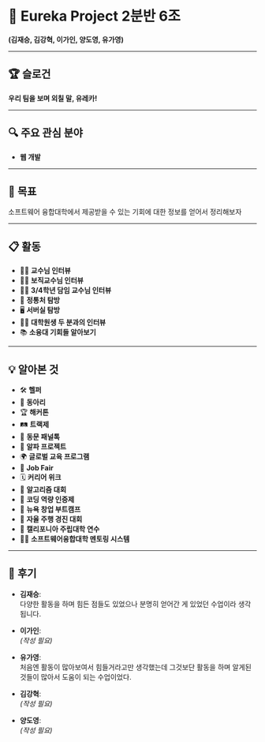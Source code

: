 # 🌟 Eureka Project 2분반 6조  
**(김재승, 김강혁, 이가인, 양도영, 유가영)**  

---

## 🏆 **슬로건**  
**우리 팀을 보며 외칠 말, 유레카!**  

---

## 🔍 **주요 관심 분야**  
- **웹 개발**

---

## 🎯 **목표**  
소프트웨어 융합대학에서 제공받을 수 있는 기회에 대한 정보를 얻어서 정리해보자  

---

## 📋 **활동**  
- 👩‍🏫 **교수님 인터뷰**  
- 👨‍💼 **보직교수님 인터뷰**  
- 👩‍🏫 **3/4학년 담임 교수님 인터뷰**  
- 🏢 **정통처 탐방**  
- 🖥️ **서버실 탐방**  
- 👨‍🔬 **대학원생 두 분과의 인터뷰**  
- 📚 **소융대 기회들 알아보기**  

---

## 💡 **알아본 것**  
- 🛠️ **헬퍼**  
- 🎨 **동아리**  
- 🏆 **해커톤**  
- 🛤️ **트랙제**  
- 👥 **동문 패널톡**  
- 🌟 **알파 프로젝트**  
- 🌍 **글로벌 교육 프로그램**  
- 💼 **Job Fair**  
- 🗓️ **커리어 위크**  
- 🏅 **알고리즘 대회**  
- 📜 **코딩 역량 인증제**  
- 🚀 **뉴욕 창업 부트캠프**  
- 🚗 **자율 주행 경진 대회**  
- 🏫 **캘리포니아 주립대학 연수**  
- 👩‍🏫 **소프트웨어융합대학 멘토링 시스템**  

---

## 📝 **후기**  

- **김재승**:  
  다양한 활동을 하며 힘든 점들도 있었으나 분명히 얻어간 게 있었던 수업이라 생각됩니다.  

- **이가인**:  
  _(작성 필요)_  

- **유가영**:  
  처음엔 활동이 많아보여서 힘들거라고만 생각했는데 그것보단 활동을 하며 알게된 것들이 많아서 도움이 되는 수업이었다.  

- **김강혁**:  
  _(작성 필요)_  

- **양도영**:  
  _(작성 필요)_  
